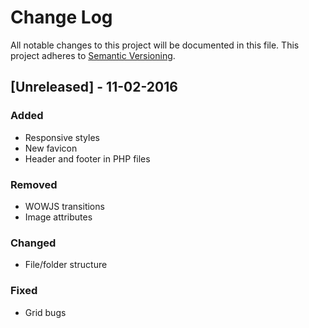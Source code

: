 # Change Log
All notable changes to this project will be documented in this file.
This project adheres to [Semantic Versioning](http://semver.org/).

## [Unreleased] - 11-02-2016
### Added
- Responsive styles
- New favicon
- Header and footer in PHP files

### Removed
- WOWJS transitions
- Image attributes

### Changed
- File/folder structure

### Fixed
- Grid bugs